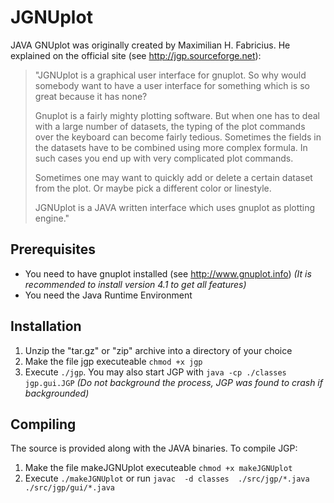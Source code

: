 # JGNUplot #

JAVA GNUplot was originally created by Maximilian H. Fabricius.
He explained on the official site (see <http://jgp.sourceforge.net>):
> "JGNUplot is a graphical user interface for gnuplot. So why would somebody want to have a user interface for something which is so great because it has none?
>
> Gnuplot is a fairly mighty plotting software. But when one has to deal with a large number of datasets, the typing of the plot commands over the keyboard can become fairly tedious. Sometimes the fields in the datasets have to be combined using more complex formula. In such cases you end up with very complicated plot commands.
>
> Sometimes one may want to quickly add or delete a certain dataset from the plot. Or maybe pick a different color or linestyle.
>
> JGNUplot is a JAVA written interface which uses gnuplot as plotting engine."

## Prerequisites ##
- You need to have gnuplot installed (see <http://www.gnuplot.info>)
*(It is recommended to install version 4.1 to get all features)*
- You need the Java Runtime Environment

## Installation ##
1. Unzip the "tar.gz" or "zip" archive into a directory of your choice
2. Make the file jgp executeable `chmod +x jgp`
3. Execute `./jgp`. You may also start JGP with `java -cp ./classes jgp.gui.JGP`
*(Do not background the process, JGP was found to crash if backgrounded)*

## Compiling ##
The source is provided along with the JAVA binaries. To compile JGP:
1. Make the file makeJGNUplot executeable `chmod +x makeJGNUplot`
2. Execute `./makeJGNUplot` or run `javac  -d classes  ./src/jgp/*.java ./src/jgp/gui/*.java`
